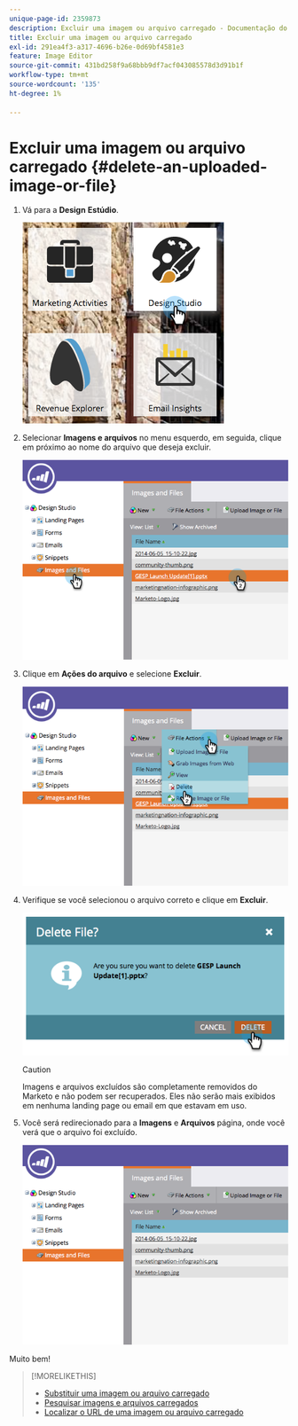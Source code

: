 ```yaml
---
unique-page-id: 2359873
description: Excluir uma imagem ou arquivo carregado - Documentação do Marketo - Documentação do produto
title: Excluir uma imagem ou arquivo carregado
exl-id: 291ea4f3-a317-4696-b26e-0d69bf4581e3
feature: Image Editor
source-git-commit: 431bd258f9a68bbb9df7acf043085578d3d91b1f
workflow-type: tm+mt
source-wordcount: '135'
ht-degree: 1%

---
```


# Excluir uma imagem ou arquivo carregado {#delete-an-uploaded-image-or-file}

1. Vá para a **Design** **Estúdio**.

   ![](assets/designstudio-5.png)

1. Selecionar **Imagens e arquivos** no menu esquerdo, em seguida, clique em próximo ao nome do arquivo que deseja excluir.

   ![](assets/image2014-9-16-11-3a18-3a15.png)

1. Clique em **Ações do arquivo** e selecione **Excluir**.

   ![](assets/image2014-9-16-11-3a18-3a22.png)

1. Verifique se você selecionou o arquivo correto e clique em **Excluir**.

   ![](assets/image2014-9-16-11-3a18-3a30.png)

   >[!CAUTION]
   >
   >Imagens e arquivos excluídos são completamente removidos do Marketo e não podem ser recuperados.  Eles não serão mais exibidos em nenhuma landing page ou email em que estavam em uso.

1. Você será redirecionado para a **Imagens** e **Arquivos** página, onde você verá que o arquivo foi excluído.

   ![](assets/image2014-9-16-11-3a19-3a0.png)

Muito bem!

>[!MORELIKETHIS]
>
>* [Substituir uma imagem ou arquivo carregado](/help/marketo/product-docs/demand-generation/images-and-files/replace-an-uploaded-image-or-file.md)
>* [Pesquisar imagens e arquivos carregados](/help/marketo/product-docs/demand-generation/images-and-files/search-uploaded-images-and-files.md)
>* [Localizar o URL de uma imagem ou arquivo carregado](/help/marketo/product-docs/demand-generation/images-and-files/find-the-url-of-an-uploaded-image-or-file.md)
